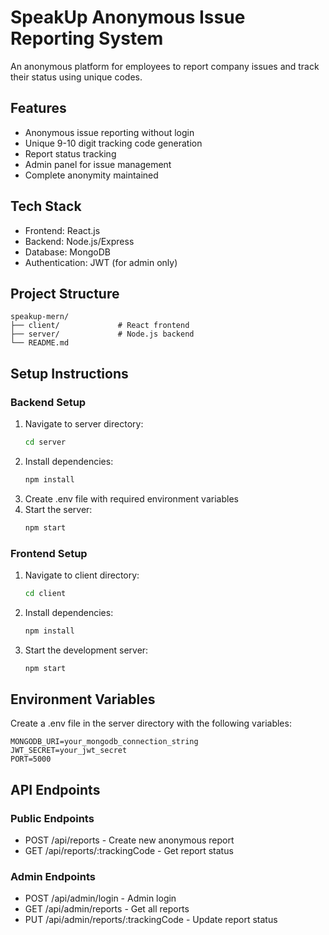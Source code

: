 # SpeakUp Anonymous Issue Reporting System

An anonymous platform for employees to report company issues and track their status using unique codes.

## Features
- Anonymous issue reporting without login
- Unique 9-10 digit tracking code generation
- Report status tracking
- Admin panel for issue management
- Complete anonymity maintained

## Tech Stack
- Frontend: React.js
- Backend: Node.js/Express
- Database: MongoDB
- Authentication: JWT (for admin only)

## Project Structure
```
speakup-mern/
├── client/             # React frontend
├── server/             # Node.js backend
└── README.md
```

## Setup Instructions

### Backend Setup
1. Navigate to server directory:
   ```bash
   cd server
   ```
2. Install dependencies:
   ```bash
   npm install
   ```
3. Create .env file with required environment variables
4. Start the server:
   ```bash
   npm start
   ```

### Frontend Setup
1. Navigate to client directory:
   ```bash
   cd client
   ```
2. Install dependencies:
   ```bash
   npm install
   ```
3. Start the development server:
   ```bash
   npm start
   ```

## Environment Variables
Create a .env file in the server directory with the following variables:
```
MONGODB_URI=your_mongodb_connection_string
JWT_SECRET=your_jwt_secret
PORT=5000
```

## API Endpoints

### Public Endpoints
- POST /api/reports - Create new anonymous report
- GET /api/reports/:trackingCode - Get report status

### Admin Endpoints
- POST /api/admin/login - Admin login
- GET /api/admin/reports - Get all reports
- PUT /api/admin/reports/:trackingCode - Update report status 